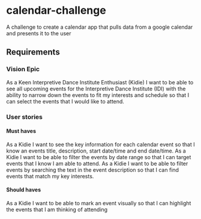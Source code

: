 # calendar-challenge

A challenge to create a calendar app that pulls data from a google calendar and presents it to the user

## Requirements

### Vision Epic

As a Keen Interpretive Dance Institute Enthusiast (Kidie) I want to be able to see all upcoming events for the Interpretive Dance Institute (IDI) with the ability to narrow down the events to fit my interests and schedule so that I can select the events that I would like to attend.

### User stories

#### Must haves

As a Kidie I want to see the key information for each calendar event so that I know an events title, description, start date/time and end date/time.
As a Kidie I want to be able to filter the events by date range so that I can target events that I know I am able to attend.
As a Kidie I want to be able to filter events by searching the text in the event description so that I can find events that match my key interests.

#### Should haves

As a Kidie I want to be able to mark an event visually so that I can highlight the events that I am thinking of attending
